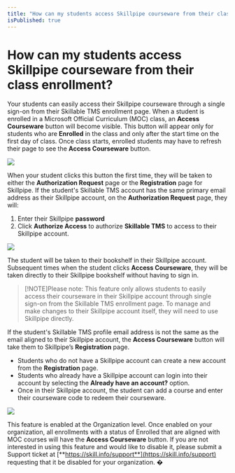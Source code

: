 ```yaml
---
title: "How can my students access Skillpipe courseware from their class enrollment?"
isPublished: true
---
```


# How can my students access Skillpipe courseware from their class enrollment?

Your students can easily access their Skillpipe courseware through a single sign-on from their Skillable TMS enrollment page. When a student is enrolled in a Microsoft Official Curriculum (MOC) class, an **Access Courseware** button will become visible. This button will appear only for students who are **Enrolled** in the class and only after the start time on the first day of class. Once class starts, enrolled students may have to refresh their page to see the **Access Courseware** button.

![](/tms/images/access-courseware-button.png)

When your student clicks this button the first time, they will be taken to either the **Authorization Request** page or the **Registration** page for Skillpipe. If the student's Skillable TMS account has the same primary email address as their Skillpipe account, on the **Authorization Request** page, they will:
1. Enter their Skillpipe **password**
1. Click **Authorize Access** to authorize **Skillable TMS** to access to their Skillpipe account. 

![](/tms/images/authorize-access.png)

The student will be taken to their bookshelf in their Skillpipe account. Subsequent times when the student clicks **Access Courseware**, they will be taken directly to their Skillpipe bookshelf without having to sign in.

>[!NOTE]Please note: This feature only allows students to easily access their courseware in their Skillpipe account through single sign-on from the Skillable TMS enrollment page. To manage and make changes to their Skillpipe account itself, they will need to use Skillpipe directly.

If the student's Skillable TMS profile email address is not the same as the email aligned to their Skillpipe account, the **Access Courseware** button will take them to Skillpipe’s **Registration** page. 
- Students who do not have a Skillpipe account can create a new account from the **Registration** page.
- Students who already have a Skillpipe account can login into their account by selecting the **Already have an account?** option. 
- Once in their Skillpipe account, the student can add a course and enter their courseware code to redeem their courseware.

![](/tms/images/skillpipe-registration.png)

This feature is enabled at the Organization level. Once enabled on your organization, all enrollments with a status of Enrolled  that are aligned with MOC courses will have the **Access Courseware** button. If you are not interested in using this feature and would like to disable it, please submit a Support ticket at [**https://skill.info/support**](https://skill.info/support) requesting that it be disabled for your organization.
�
